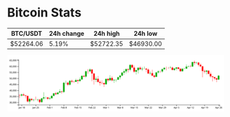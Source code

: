 # Bitcoin Stats

BTC/USDT|24h change|24h high|24h low|
|---|---|---|---|
|$52264.06|5.19%|$52722.35|$46930.00|

<img src="./chart.svg">
